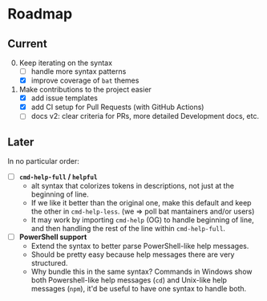 # Roadmap

## Current

0. Keep iterating on the syntax
    - [ ] handle more syntax patterns
    - [x] improve coverage of `bat` themes
1. Make contributions to the project easier
    - [x] add issue templates
    - [x] add CI setup for Pull Requests (with GitHub Actions)
    - [ ] docs v2: clear criteria for PRs, more detailed Development docs, etc.

## Later

In no particular order:

- [ ] **`cmd-help-full` / `helpful`**
  - alt syntax that colorizes tokens in descriptions, not just at the beginning of line.
  - If we like it better than the original one, make this default and keep the other in `cmd-help-less`. (we => poll bat mantainers and/or users)
  - It may work by importing `cmd-help` (OG) to handle beginning of line, and then handling the rest of the line within `cmd-help-full`.
- [ ] **PowerShell support**
  - Extend the syntax to better parse PowerShell-like help messages.
  - Should be pretty easy because help messages there are very structured.
  - Why bundle this in the same syntax? Commands in Windows show both Powershell-like help messages (`cd`) and Unix-like help messages (`npm`), it'd be useful to have one syntax to handle both.
